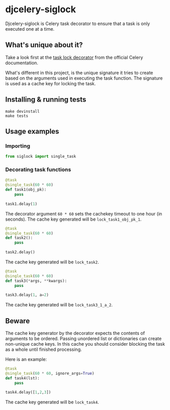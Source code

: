 # djcelery-siglock

Djcelery-siglock is Celery task decorator to ensure that a task is only executed one at a time.

## What's unique about it?

Take a look first at the
[task lock decorator](http://docs.celeryproject.org/en/latest/tutorials/task-cookbook.html#ensuring-a-task-is-only-executed-one-at-a-time)
from the official Celery documentation.

What's different in this project, is the unique signature it tries to create based on the arguments used in executing the task function.
The signature is used as a cache key for locking the task.


## Installing & running tests

    make devinstall
    make tests


## Usage examples

### Importing

```python
from siglock import single_task
```

### Decorating task functions

```python
@task
@single_task(60 * 60)
def task1(obj_pk):
    pass
    
task1.delay(1)
```

The decorator argument `60 * 60` sets the cachekey timeout to one hour (in seconds).
The cache key generated will be `lock_task1_obj_pk_1`.

```python
@task
@single_task(60 * 60)
def task2():
    pass
    
task2.delay()
```
The cache key generated will be `lock_task2`.


```python
@task
@single_task(60 * 60)
def task3(*args, **kwargs):
    pass
    
task3.delay(1, a=2)
```
The cache key generated will be `lock_task3_1_a_2`.


## Beware

The cache key generator by the decorator expects the contents of arguments to be ordered.
Passing unordered list or dictionaries can create non-unique cache keys.
In this cache you should consider blocking the task as a whole until finished processing.

Here is an example:

```python
@task
@single_task(60 * 60, ignore_args=True)
def task4(lst):
    pass
    
task4.delay([1,2,3])
```
The cache key generated will be `lock_task4`.
